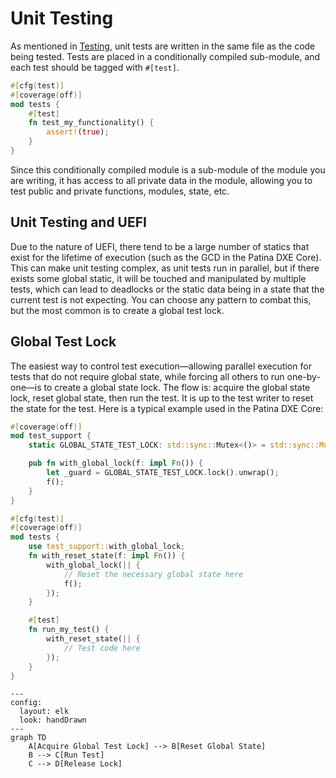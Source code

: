 # Unit Testing

As mentioned in [Testing](../testing.md), unit tests are written in the same file as the code being tested. Tests
are placed in a conditionally compiled sub-module, and each test should be tagged with `#[test]`.

```rust
#[cfg(test)]
#[coverage(off)]
mod tests {
    #[test]
    fn test_my_functionality() {
        assert!(true);
    }
}
```

Since this conditionally compiled module is a sub-module of the module you are writing, it has access to all
private data in the module, allowing you to test public and private functions, modules, state, etc.

## Unit Testing and UEFI

Due to the nature of UEFI, there tend to be a large number of statics that exist for the lifetime of execution
(such as the GCD in the Patina DXE Core). This can make unit testing complex, as unit tests run in parallel, but
if there exists some global static, it will be touched and manipulated by multiple tests, which can lead to
deadlocks or the static data being in a state that the current test is not expecting. You can choose any pattern
to combat this, but the most common is to create a global test lock.

## Global Test Lock

The easiest way to control test execution—allowing parallel execution for tests that do not require global state,
while forcing all others to run one-by-one—is to create a global state lock. The flow is: acquire the global state
lock, reset global state, then run the test. It is up to the test writer to reset the state for the test. Here is
a typical example used in the Patina DXE Core:

```rust
#[coverage(off)]
mod test_support {
    static GLOBAL_STATE_TEST_LOCK: std::sync::Mutex<()> = std::sync::Mutex::new(());

    pub fn with_global_lock(f: impl Fn()) {
        let _guard = GLOBAL_STATE_TEST_LOCK.lock().unwrap();
        f();
    }
}

#[cfg(test)]
#[coverage(off)]
mod tests {
    use test_support::with_global_lock;
    fn with_reset_state(f: impl Fn()) {
        with_global_lock(|| {
            // Reset the necessary global state here
            f();
        });
    }

    #[test]
    fn run_my_test() {
        with_reset_state(|| {
            // Test code here
        });
    }
}
```

```mermaid
---
config:
  layout: elk
  look: handDrawn
---
graph TD
    A[Acquire Global Test Lock] --> B[Reset Global State]
    B --> C[Run Test]
    C --> D[Release Lock]
```
